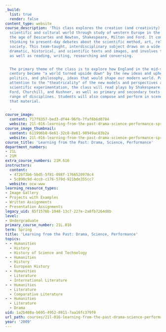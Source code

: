 ```yaml
---
_build:
  list: true
  render: false
content_type: website
course_description: 'This class explores the creation (and creativity) of the modern
  scientific and cultural world through study of western Europe in the 17th century,
  the age of Descartes and Newton, Shakespeare, Milton and Ford. It compares period
  thinking to present-day debates about the scientific method, art, religion, and
  society. This team-taught, interdisciplinary subject draws on a wide range of literary,
  dramatic, historical, and scientific texts and images, and involves theatrical experimentation
  as well as reading, writing, researching and conversing.


  The primary theme of the class is to explore how England in the mid-seventeenth
  century became "a world turned upside down" by the new ideas and upheavals in religion,
  politics, and philosophy, ideas that would shape our modern world. Paying special
  attention to the "theatricality" of the new models and perspectives afforded by
  scientific experimentation, the class will read plays by Shakespeare, Tate, Brecht,
  Ford, Churchill, and Kushner, as well as primary and secondary texts from a wide
  range of disciplines. Students will also compose and perform in scenes based on
  that material.

  '
course_image:
  content: 717f8357-bed3-df44-96fb-7faf6b6d0784
  website: 21l-016-learning-from-the-past-drama-science-performance-spring-2009
course_image_thumbnail:
  content: 611996b8-6e61-32c8-8e61-98949ac83b2a
  website: 21l-016-learning-from-the-past-drama-science-performance-spring-2009
course_title: 'Learning from the Past: Drama, Science, Performance'
department_numbers:
- 21L
- 21M
extra_course_numbers: 21M.616
instructors:
  content:
  - 4726f3b6-5bd5-5f81-098f-1766520978c4
  - 5c890c9d-4ccb-c176-570d-921bde355cc7
  website: ocw-www
learning_resource_types:
- Image Gallery
- Projects with Examples
- Written Assignments
- Presentation Assignments
legacy_uid: 85f1576b-1048-13c7-227e-2a8fb7264d8b
level:
- Undergraduate
primary_course_number: 21L.016
term: Spring
title: 'Learning from the Past: Drama, Science, Performance'
topics:
- - Humanities
  - History
  - History of Science and Technology
- - Humanities
  - History
  - European History
- - Humanities
  - Literature
  - International Literature
- - Humanities
  - Literature
  - Comparative Literature
- - Humanities
  - Literature
  - Drama
uid: 1a2b408a-b695-4952-8911-7aa16fc379f0
url_path: courses/21l-016-learning-from-the-past-drama-science-performance-spring-2009
year: '2009'
---
```

